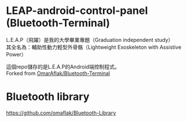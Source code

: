 # LEAP-android-control-panel (Bluetooth-Terminal)

L.E.A.P（飛躍）是我的大學畢業專題（Graduation independent study）  
其全名為：輔助性動力輕型外骨骼（Lightweight Exoskeleton with Assistive Power）  

這個repo儲存的是L.E.A.P的Android端控制程式。  
Forked from [OmarAflak/Bluetooth-Terminal](https://github.com/OmarAflak/Bluetooth-Terminal)  

# Bluetooth library

https://github.com/omaflak/Bluetooth-Library
